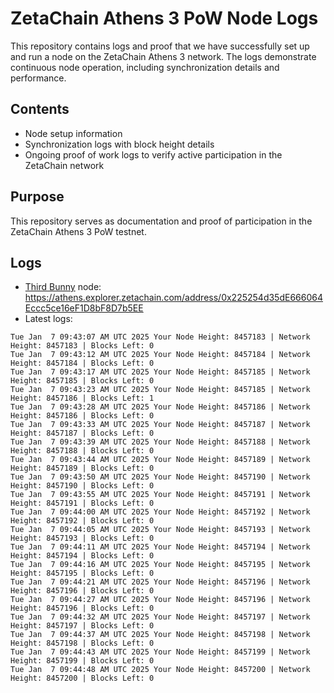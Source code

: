 # ZetaChain Athens 3 PoW Node Logs
This repository contains logs and proof that we have successfully set up and run a node on the ZetaChain Athens 3 network. The logs demonstrate continuous node operation, including synchronization details and performance.

## Contents
- Node setup information
- Synchronization logs with block height details
- Ongoing proof of work logs to verify active participation in the ZetaChain network

## Purpose
This repository serves as documentation and proof of participation in the ZetaChain Athens 3 PoW testnet.

## Logs

- [Third Bunny](https://thirdbunny.xyz/) node: https://athens.explorer.zetachain.com/address/0x225254d35dE666064Eccc5ce16eF1D8bF8D7b5EE
- Latest logs:
```
Tue Jan  7 09:43:07 AM UTC 2025 Your Node Height: 8457183 | Network Height: 8457183 | Blocks Left: 0
Tue Jan  7 09:43:12 AM UTC 2025 Your Node Height: 8457184 | Network Height: 8457184 | Blocks Left: 0
Tue Jan  7 09:43:17 AM UTC 2025 Your Node Height: 8457185 | Network Height: 8457185 | Blocks Left: 0
Tue Jan  7 09:43:23 AM UTC 2025 Your Node Height: 8457185 | Network Height: 8457186 | Blocks Left: 1
Tue Jan  7 09:43:28 AM UTC 2025 Your Node Height: 8457186 | Network Height: 8457186 | Blocks Left: 0
Tue Jan  7 09:43:33 AM UTC 2025 Your Node Height: 8457187 | Network Height: 8457187 | Blocks Left: 0
Tue Jan  7 09:43:39 AM UTC 2025 Your Node Height: 8457188 | Network Height: 8457188 | Blocks Left: 0
Tue Jan  7 09:43:44 AM UTC 2025 Your Node Height: 8457189 | Network Height: 8457189 | Blocks Left: 0
Tue Jan  7 09:43:50 AM UTC 2025 Your Node Height: 8457190 | Network Height: 8457190 | Blocks Left: 0
Tue Jan  7 09:43:55 AM UTC 2025 Your Node Height: 8457191 | Network Height: 8457191 | Blocks Left: 0
Tue Jan  7 09:44:00 AM UTC 2025 Your Node Height: 8457192 | Network Height: 8457192 | Blocks Left: 0
Tue Jan  7 09:44:05 AM UTC 2025 Your Node Height: 8457193 | Network Height: 8457193 | Blocks Left: 0
Tue Jan  7 09:44:11 AM UTC 2025 Your Node Height: 8457194 | Network Height: 8457194 | Blocks Left: 0
Tue Jan  7 09:44:16 AM UTC 2025 Your Node Height: 8457195 | Network Height: 8457195 | Blocks Left: 0
Tue Jan  7 09:44:21 AM UTC 2025 Your Node Height: 8457196 | Network Height: 8457196 | Blocks Left: 0
Tue Jan  7 09:44:27 AM UTC 2025 Your Node Height: 8457196 | Network Height: 8457196 | Blocks Left: 0
Tue Jan  7 09:44:32 AM UTC 2025 Your Node Height: 8457197 | Network Height: 8457197 | Blocks Left: 0
Tue Jan  7 09:44:37 AM UTC 2025 Your Node Height: 8457198 | Network Height: 8457198 | Blocks Left: 0
Tue Jan  7 09:44:43 AM UTC 2025 Your Node Height: 8457199 | Network Height: 8457199 | Blocks Left: 0
Tue Jan  7 09:44:48 AM UTC 2025 Your Node Height: 8457200 | Network Height: 8457200 | Blocks Left: 0
```
